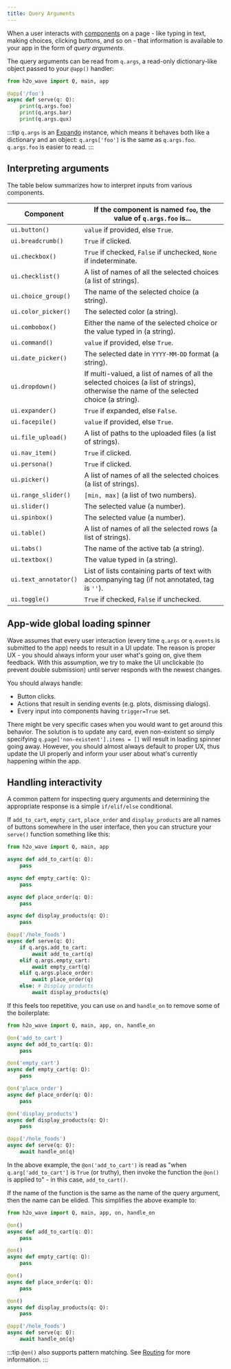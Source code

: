 ```yaml
---
title: Query Arguments
---
```


When a user interacts with [components](/docs/widgets/overview) on a page - like typing in text, making choices, clicking buttons, and so on - that information is available to your app in the form of *query arguments*.

The query arguments can be read from `q.args`, a read-only dictionary-like object passed to your `@app()` handler:

```py {5-7}
from h2o_wave import Q, main, app

@app('/foo')
async def serve(q: Q):
    print(q.args.foo)
    print(q.args.bar)
    print(q.args.qux)
```

:::tip
`q.args` is an [Expando](api/core#Expando) instance, which means it behaves both like a dictionary and an object: `q.args['foo']` is the same as `q.args.foo`. `q.args.foo` is easier to read.
:::

## Interpreting arguments

The table below summarizes how to interpret inputs from various components.

| Component | If the component is named `foo`, the value of `q.args.foo` is... |
|---|---|
| `ui.button()` | `value` if provided, else `True`. |
| `ui.breadcrumb()` | `True` if clicked. |
| `ui.checkbox()` | `True` if checked, `False` if unchecked, `None` if indeterminate. |
| `ui.checklist()` | A list of names of all the selected choices (a list of strings). |
| `ui.choice_group()` | The name of the selected choice (a string). |
| `ui.color_picker()` | The selected color (a string). |
| `ui.combobox()` | Either the name of the selected choice or the value typed in (a string). |
| `ui.command()` | `value` if provided, else `True`. |
| `ui.date_picker()` | The selected date in `YYYY-MM-DD` format (a string). |
| `ui.dropdown()` | If multi-valued, a list of names of all the selected choices (a list of strings), otherwise the name of the selected choice (a string).  |
| `ui.expander()` | `True` if expanded, else `False`. |
| `ui.facepile()` | `value` if provided, else `True`. |
| `ui.file_upload()` | A list of paths to the uploaded files (a list of strings). |
| `ui.nav_item()` | `True` if clicked. |
| `ui.persona()` | `True` if clicked. |
| `ui.picker()` | A list of names of all the selected choices (a list of strings). |
| `ui.range_slider()` | `[min, max]` (a list of two numbers). |
| `ui.slider()` | The selected value (a number). |
| `ui.spinbox()` | The selected value (a number). |
| `ui.table()` | A list of names of all the selected rows (a list of strings). |
| `ui.tabs()` | The name of the active tab (a string). |
| `ui.textbox()` | The value typed in (a string). |
| `ui.text_annotator()` | List of lists containing parts of text with accompanying tag (if not annotated, tag is `''`). |
| `ui.toggle()` | `True` if checked, `False` if unchecked. |

## App-wide global loading spinner

Wave assumes that every user interaction (every time `q.args` or `q.events` is submitted to the app) needs to result in a UI update. The reason is proper UX - you should always inform your user what's going on, give them feedback. With this assumption, we try to make the UI unclickable (to prevent double submission) until server responds with the newest changes.

You should always handle:

* Button clicks.
* Actions that result in sending events (e.g. plots, dismissing dialogs).
* Every input into components having `trigger=True` set.

There might be very specific cases when you would want to get around this behavior. The solution is to update any card, even non-existent so simply specifying `q.page['non-existent'].items = []` will result in loading spinner going away. However, you should almost always default to proper UX, thus update the UI properly and inform your user about what's currently happening within the app.

## Handling interactivity

A common pattern for inspecting query arguments and determining the appropriate response is a simple `if/elif/else` conditional.

If `add_to_cart`, `empty_cart`, `place_order` and `display_products` are all names of buttons somewhere in the user interface, then you can structure your `serve()` function something like this:

```py {17-24}
from h2o_wave import Q, main, app

async def add_to_cart(q: Q):
    pass

async def empty_cart(q: Q):
    pass

async def place_order(q: Q):
    pass

async def display_products(q: Q):
    pass

@app('/hole_foods')
async def serve(q: Q):
    if q.args.add_to_cart:
        await add_to_cart(q)
    elif q.args.empty_cart:
        await empty_cart(q)
    elif q.args.place_order:
        await place_order(q)
    else: # Display products
        await display_products(q)

```

If this feels too repetitive, you can use `on` and `handle_on` to remove some of the boilerplate:

```py {3,7,11,15,21}
from h2o_wave import Q, main, app, on, handle_on

@on('add_to_cart')
async def add_to_cart(q: Q):
    pass

@on('empty_cart')
async def empty_cart(q: Q):
    pass

@on('place_order')
async def place_order(q: Q):
    pass

@on('display_products')
async def display_products(q: Q):
    pass

@app('/hole_foods')
async def serve(q: Q):
    await handle_on(q)

```

In the above example, the `@on('add_to_cart')` is read as "when `q.arg['add_to_cart']` is `True` (or truthy), then invoke the function the `@on()` is applied to" - in this case, `add_to_cart()`.

If the name of the function is the same as the name of the query argument, then the name can be elided. This simplifies the above example to:

```py {3,7,11,15}
from h2o_wave import Q, main, app, on, handle_on

@on()
async def add_to_cart(q: Q):
    pass

@on()
async def empty_cart(q: Q):
    pass

@on()
async def place_order(q: Q):
    pass

@on()
async def display_products(q: Q):
    pass

@app('/hole_foods')
async def serve(q: Q):
    await handle_on(q)

```

:::tip
`@on()` also supports pattern matching. See [Routing](routing.md) for more information.
:::
